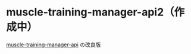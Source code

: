 # muscle-training-manager-api2（作成中）
[muscle-training-manager-api](https://github.com/poposuke1995x/muscle-training-manager-api) の改良版

